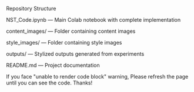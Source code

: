 Repository Structure

NST_Code.ipynb — Main Colab notebook with complete implementation

content_images/ — Folder containing content images

style_images/ — Folder containing style images

outputs/ — Stylized outputs generated from experiments

README.md — Project documentation


If you face "unable to render code block" warning, Please refresh the page until you can see the code. Thanks!
